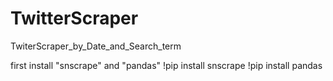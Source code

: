 # TwitterScraper
TwiterScraper_by_Date_and_Search_term

first install "snscrape" and "pandas"
!pip install snscrape
!pip install pandas
